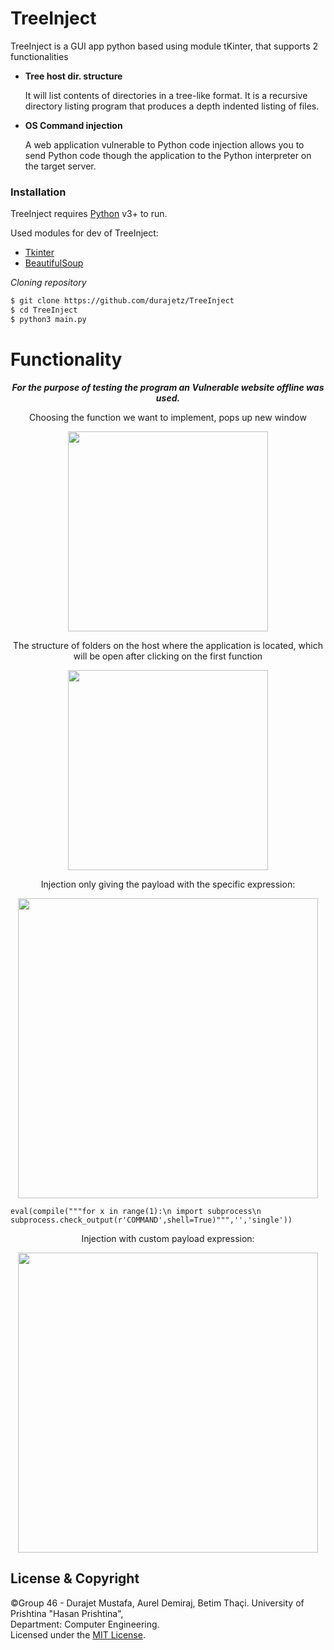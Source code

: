 # TreeInject

TreeInject is a GUI app python based using module tKinter, that supports 2 functionalities
  - **Tree host dir. structure**
  
	  It will list contents of directories in a tree-like format. It is a recursive directory listing program that produces a depth indented listing of files.
  - **OS Command injection**
  
    A web application vulnerable to Python code injection allows you to send Python code though the application to the Python interpreter on the target server.

### Installation

TreeInject requires [Python](https://www.python.org/downloads/) v3+ to run.

Used modules for dev of TreeInject:
- [Tkinter](https://github.com/python/cpython/tree/master/Lib/tkinter/)
- [BeautifulSoup](https://github.com/waylan/beautifulsoup)

*Cloning repository*
```sh
$ git clone https://github.com/durajetz/TreeInject
$ cd TreeInject
$ python3 main.py
```

#  Functionality
<p align="center"><b><em>For the purpose of testing the program an Vulnerable website offline was used.</em></b></br></p>
<p align="center">
Choosing the function we want to implement, pops up new window</p>
<p align="center">
<img src="https://media4.giphy.com/media/GijNtQfpydqijSROH7/giphy.gif" alt=""  width="320px"></p>

<p align="center">
The structure of folders on the host where the application is located, which will be open after clicking on the first function</p>
<p align="center">
<img src="https://media0.giphy.com/media/jw6Zy69bwWX3a1obDl/giphy.gif" alt="" width="320px"></p>


<p align="center">
Injection only giving the payload with the specific expression:</p>
<p align="center">
<img src="https://media4.giphy.com/media/KPRU4rIJbDxUMmjow4/giphy.gif" alt=""  width="480px"></p>


```
eval(compile("""for x in range(1):\n import subprocess\n subprocess.check_output(r'COMMAND',shell=True)""",'','single'))
```
<p align="center">
Injection with custom payload expression:</p>
<p align="center">
<img src="https://media4.giphy.com/media/JkzlYa6WGpphEsPr5J/giphy.gif" alt="" width="480px"></p>



## License & Copyright

©Group 46 - Durajet Mustafa, Aurel Demiraj, Betim Thaçi.
University of Prishtina "Hasan Prishtina",  
Department: Computer Engineering.  
Licensed under the  [MIT License](https://github.com/durajetz/TreeInject/blob/master/LICENSE).
